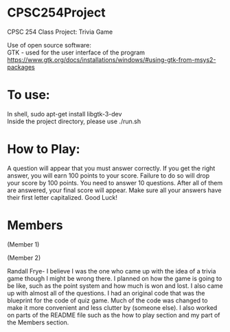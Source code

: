 # CPSC254Project
CPSC 254 Class Project: Trivia Game

Use of open source software: <br/>
GTK - used for the user interface of the program <br/>
https://www.gtk.org/docs/installations/windows/#using-gtk-from-msys2-packages

# To use:
In shell, sudo apt-get install libgtk-3-dev <br/>
Inside the project directory, please use ./run.sh

# How to Play:
A question will appear that you must answer correctly. If you get the right answer, you will earn 100 points to your score. Failure to do so will drop your score by 100 points. 
You need to answer 10 questions. After all of them are answered, your final score will appear. Make sure all your answers have their first letter capitalized.
Good Luck!

# Members
(Member 1) <br/>

(Member 2) <br/>

Randall Frye- I believe I was the one who came up with the idea of a trivia game though I might be wrong there. I planned on how the game is going to be like, such as the point system and how much is won and lost. I also came up with almost all of the questions. I had an original code that was the blueprint for the code of quiz game. Much of the code was changed to make it more convenient and less clutter by (someone else). I also worked on parts of the README file such as the how to play section and my part of the Members section. <br/>



